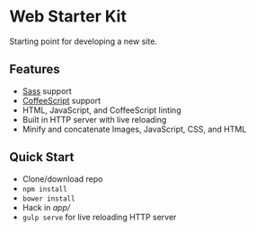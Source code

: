 # Web Starter Kit

Starting point for developing a new site.

## Features

* [Sass](http://sass-lang.com/) support
* [CoffeeScript](http://coffeescript.org/) support
* HTML, JavaScript, and CoffeeScript linting
* Built in HTTP server with live reloading
* Minify and concatenate Images, JavaScript, CSS, and HTML

## Quick Start

* Clone/download repo
* `npm install`
* `bower install`
* Hack in *app/*
* `gulp serve` for live reloading HTTP server
